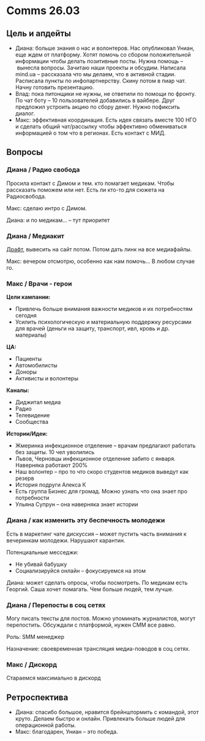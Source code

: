 # Comms 26.03

## Цель и апдейты

* Диана: больше знания о нас и волонтеров. Нас опубликовал Униан, еще ждем от платформу. Хотят помочь со сбором положительной информации чтобы делать позитивные посты. Нужна помощь – вынесла вопросы. Зачитаю наши проекты и обсудим. Написала mind.ua – рассказала что мы делаем, что в активной стадии. Расписала пункты по инфопартнерству. Скину потом в пиар чат. Начну готовить презентацию. 
* Влад: пока питонщики не нужны, не ответили по помощи по фронту. По чат боту – 10 пользователей добавились в вайбере. Друг предложил устроить акцию по сбору денег. Нужно пофиксить диалог. 
* Макс: эффективная координация. Есть идея связать вместе 100 НГО и сделать общий чат/рассылку чтобы эффективно обмениваться информацией о том что в регионах. Есть контакт с МИД.

## Вопросы

### Диана / Радио свобода

Просила контакт с Димом и тем. кто помагает медикам. Чтобы рассказать поможем или нет. Есть ли кто-то для сюжета на Радиосвобода.

Макс: сделаю интро с Димом. 

Диана: и по медикам... – тут приоритет

### Диана / Медиакит

[Драфт](https://docs.google.com/document/d/1Cov5dc0p4OgtpJUlMX0Nz3sG5ouK-c2NSMA0QmybWsk/edit), вывесить на сайт потом. Потом дать линк на все медиафайлы.

Макс: вечером отсмотрю, особенно как нам помочь... В любом случае го.

### Макс / Врачи - герои

**Цели кампании:** 

* Привлечь больше внимания важности медиков и их потребностям сегодня
* Усилить психологическую и материальную поддержку ресурсами для врачей \(деньги на защиту, транспорт, ивл, кровь и др. материалы\)

**ЦА:**

* Пациенты
* Автомобилисты
* Доноры
* Активисты и волонтеры 

**Каналы:**

* Диджитал медиа
* Радио
* Телевидение
* Сообщества

**Истории/Идеи:**

* Жмеринка инфекционное отделение – врачам предлагают работать без защиты. 10 чел уволились
* Львов, Черновцы инфекционное отделение забито с января. Наверняка работают 200%
* Наш волонтер – про то что скоро студентов медиков выведут как резерв
* История подруги Алекса К
* Есть группа Бизнес для громад. Можно узнать что она знает про потребности
* Ульяна Супрун – она наверняка знает истории

### Диана / как изменить эту беспечность молодежи

Есть в маркетинг чате дискуссия – может пустить часть внимания к вечеринкам молодежи. Нарушают карантин.

Потенциальные месседжи:

* Не убивай бабушку
* Социализируйся онлайн – фокусируемся на этом

Диана: может сделать опросы, чтобы посмотреть. По медикам есть Георгий. Саша хочет помагать. Чем больше людей, тем лучше. 

### Диана / Перепосты в соц сетях

Могу писать тексты для постов. Можно упоминать журналистов, могут перепостить. Обсуждали с платформой, нужен СММ все равно.

Роль: SMM менеджер

Назначение: своевременная трансляция медиа-поводов в соц сетях.

### Макс / Дискорд 

Стараемся максимально в дискорд

## Ретроспектива

* Диана: спасибо большое, нравится брейнштормить с командой, этот круто. Делаем быстро и онлайн. Привлекать больше людей для операционной работы.
* Макс: благодарен, Униан – это победа. 

